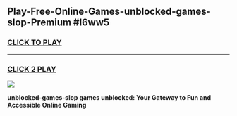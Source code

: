 
## Play-Free-Online-Games-unblocked-games-slop-Premium #l6ww5
<h3>
<a href="https://premium.freeplayer.one?title=unblocked-games-slop&ref=8M">CLICK TO PLAY</a></h3>
<hr>

<h3>
<a href="https://premium.freeplayer.one?title=unblocked-games-slop&ref=8M">CLICK 2 PLAY</a>
  
</h3>

<a href="https://premium.freeplayer.one?title=unblocked-games-slop&ref=8M"><img src="https://clearcache.store/games.png"></a>


**unblocked-games-slop games unblocked: Your Gateway to Fun and Accessible Online Gaming**
